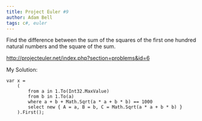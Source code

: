 ```yaml
---
title: Project Euler #9
author: Adam Bell
tags: c#, euler
---
```

Find the difference between the sum of the squares of the first one hundred natural numbers and the square of the sum.

http://projecteuler.net/index.php?section=problems&id=6

My Solution:
```
var x =
    (
        from a in 1.To(Int32.MaxValue)
        from b in 1.To(a)
        where a + b + Math.Sqrt(a * a + b * b) == 1000
        select new { A = a, B = b, C = Math.Sqrt(a * a + b * b) }
    ).First();
```
